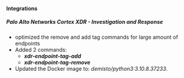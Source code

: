 
#### Integrations
##### Palo Alto Networks Cortex XDR - Investigation and Response
- optimized the remove and add tag commands for large amount of endpoints
- Added 2 commands:
    - ***xdr-endpoint-tag-add***
    - ***xdr-endpoint-tag-remove***
- Updated the Docker image to: *demisto/python3:3.10.8.37233*.
